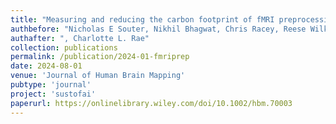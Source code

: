 ```yaml
---
title: "Measuring and reducing the carbon footprint of fMRI preprocessing in fMRIPrep"
authbefore: "Nicholas E Souter, Nikhil Bhagwat, Chris Racey, Reese Wilkinson, Niall W Duncan, Gabrielle Samuel, Loïc Lannelongue, " 
authafter: ", Charlotte L. Rae"
collection: publications
permalink: /publication/2024-01-fmriprep
date: 2024-08-01
venue: 'Journal of Human Brain Mapping'
pubtype: 'journal'
project: 'sustofai'
paperurl: https://onlinelibrary.wiley.com/doi/10.1002/hbm.70003 
---
```

